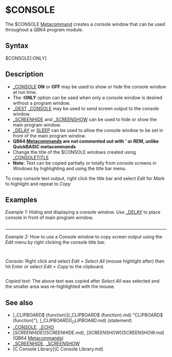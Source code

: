 # $CONSOLE

The $CONSOLE [Metacommand](Metacommand.md) creates a console window that can be used throughout a QB64 program module.

  

## Syntax

$CONSOLE[:ONLY]
  

## Description

* [_CONSOLE](_CONSOLE.md) **ON** or **OFF** may be used to show or hide the console window at run time.
* The **:ONLY** option can be used when only a console window is desired without a program window.
* [_DEST](_DEST.md) [_CONSOLE](_CONSOLE.md) may be used to send screen output to the console window.
* [_SCREENHIDE](_SCREENHIDE.md) and [_SCREENSHOW](_SCREENSHOW.md) can be used to hide or show the main program window.
* [_DELAY](_DELAY.md) or [SLEEP](SLEEP.md) can be used to allow the console window to be set in front of the main program window.
* **QB64 [Metacommands](Metacommands.md) are not commented out with ' or REM, unlike QuickBASIC metacommands**
* Change the title of the $CONSOLE windows created using [_CONSOLETITLE](_CONSOLETITLE.md)
* **Note:** Text can be copied partially or totally from console screens in Windows by highlighting and using the title bar menu.

To copy console text output, right click the title bar and select *Edit* for *Mark* to highlight and repeat to *Copy*
  

## Examples

*Example 1:* Hiding and displaying a console window. Use [_DELAY](_DELAY.md) to place console in front of main program window.

``` $CONSOLE [_DELAY](_DELAY.md) 4  [_CONSOLE](_CONSOLE.md) [OFF](OFF.md) [_DELAY](_DELAY.md) 4 [_CONSOLE](_CONSOLE.md) [ON](ON.md)  [_DEST](_DEST.md) [_CONSOLE](_CONSOLE.md) [PRINT](PRINT.md) "Close this console window or click main window and press a key!"  
```

---

*Example 2:* How to use a Console window to copy screen output using the *Edit* menu by right clicking the console title bar.

``` $CONSOLE [_DEST](_DEST.md) [_CONSOLE](_CONSOLE.md)  c&& = -1: d& = -1: e% = -1: f%% = -1 hx$ = [HEX$](HEX$.md)(f%%) [PRINT](PRINT.md) "Max hex _BYTE = "; hx$; " with"; [LEN](LEN.md)(hx$); "digits ="; [VAL](VAL.md)("&H" + hx$) hx$ = [HEX$](HEX$.md)(e%) [PRINT](PRINT.md) "Max hex INTEGER = "; hx$; " with"; [LEN](LEN.md)(hx$); "digits ="; [VAL](VAL.md)("&H" + hx$) hx$ = [HEX$](HEX$.md)(d&) [PRINT](PRINT.md) "Max hex LONG = "; hx$; " with"; [LEN](LEN.md)(hx$); "digits ="; [VAL](VAL.md)("&H" + hx$) hx$ = [HEX$](HEX$.md)(c&&) [PRINT](PRINT.md) "Max hex _INTEGER64 = "; hx$; " with"; [LEN](LEN.md)(hx$); "digits ="; [VAL](VAL.md)("&H" + hx$) hx$ = [HEX$](HEX$.md)(9223372036854775807) [PRINT](PRINT.md) "Max _INTEGER64 value = "; hx$; " with"; [LEN](LEN.md)(hx$); "digits" hx$ = [HEX$](HEX$.md)(-9223372036854775808) [PRINT](PRINT.md) "Min _INTEGER64 value = "; hx$; " with"; [LEN](LEN.md)(hx$); "digits"  
```

``` Max hex _BYTE = FF with 2 digits = 255 Max hex INTEGER = FFFF with 4 digits = 65535 Max hex LONG = FFFFFFFF with 8 digits = 4294967295 Max hex _INTEGER64 = FFFFFFFFFFFFFFFF with 16 digits =-1 Max _INTEGER64 value = 7FFFFFFFFFFFFFFF with 16 digits Min _INTEGER64 value = 8000000000000000 with 16 digits  
```

*Console:* Right click and select *Edit* > *Select All* (mouse highlight after) then hit Enter or select *Edit* > *Copy* to the clipboard.

``` Max hex _BYTE = FF with 2 digits = 255 Max hex INTEGER = FFFF with 4 digits = 65535 Max hex LONG = FFFFFFFF with 8 digits = 4294967295 Max hex _INTEGER64 = FFFFFFFFFFFFFFFF with 16 digits =-1  
```

*Copied text:* The above text was copied after *Select All* was selected and the smaller area was re-highlighted with the mouse.
  

## See also

* [_CLIPBOARD$ (function)](_CLIPBOARD$ (function).md) "CLIPBOARD$ (function)"), [_CLIPBOARD$](_CLIPBOARD$.md) (statement)
* [_CONSOLE](_CONSOLE.md), [_ECHO](_ECHO.md)
* [$SCREENHIDE]($SCREENHIDE.md), [$SCREENSHOW]($SCREENSHOW.md) (QB64 [Metacommands](Metacommands.md))
* [_SCREENHIDE](_SCREENHIDE.md), [_SCREENSHOW](_SCREENSHOW.md)
* [C Console Library](C Console Library.md)

  
